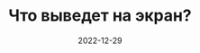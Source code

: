 ---
date: 2022-12-29
guid: bb371c43-fa0e-4fa4-be82-a7295ea1555a
title: Что выведет на экран?
question: "Что выведет на экран?"
options:
    - 1
    - -1
    - 31.12.2022 0:00:00
    - Исключение
correct: 2
explanation: |
    Так можно указывать константы дат в кавычках ' '  
    Всё лишнее игнорируется, числа приводятся к дате  
    С наступающим! Мира в каждый дом! 
tags:
    - wtf
    - dates
source: https://t.me/JuniorOneS/451
images:
    - /assets/questions/2022-12-29_1_1.jpg
---
